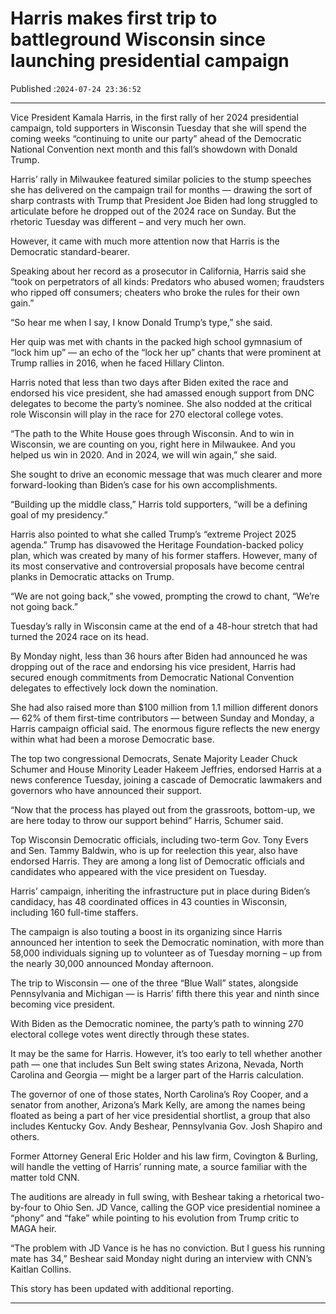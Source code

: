 # Harris makes first trip to battleground Wisconsin since launching presidential campaign

Published :`2024-07-24 23:36:52`

---

Vice President Kamala Harris, in the first rally of her 2024 presidential campaign, told supporters in Wisconsin Tuesday that she will spend the coming weeks “continuing to unite our party” ahead of the Democratic National Convention next month and this fall’s showdown with Donald Trump.

Harris’ rally in Milwaukee featured similar policies to the stump speeches she has delivered on the campaign trail for months — drawing the sort of sharp contrasts with Trump that President Joe Biden had long struggled to articulate before he dropped out of the 2024 race on Sunday. But the rhetoric Tuesday was different – and very much her own.

However, it came with much more attention now that Harris is the Democratic standard-bearer.

Speaking about her record as a prosecutor in California, Harris said she “took on perpetrators of all kinds: Predators who abused women; fraudsters who ripped off consumers; cheaters who broke the rules for their own gain.”

“So hear me when I say, I know Donald Trump’s type,” she said.

Her quip was met with chants in the packed high school gymnasium of “lock him up” — an echo of the “lock her up” chants that were prominent at Trump rallies in 2016, when he faced Hillary Clinton.

Harris noted that less than two days after Biden exited the race and endorsed his vice president, she had amassed enough support from DNC delegates to become the party’s nominee. She also nodded at the critical role Wisconsin will play in the race for 270 electoral college votes.

“The path to the White House goes through Wisconsin. And to win in Wisconsin, we are counting on you, right here in Milwaukee. And you helped us win in 2020. And in 2024, we will win again,” she said.

She sought to drive an economic message that was much clearer and more forward-looking than Biden’s case for his own accomplishments.

“Building up the middle class,” Harris told supporters, “will be a defining goal of my presidency.”

Harris also pointed to what she called Trump’s “extreme Project 2025 agenda.” Trump has disavowed the Heritage Foundation-backed policy plan, which was created by many of his former staffers. However, many of its most conservative and controversial proposals have become central planks in Democratic attacks on Trump.

“We are not going back,” she vowed, prompting the crowd to chant, “We’re not going back.”

Tuesday’s rally in Wisconsin came at the end of a 48-hour stretch that had turned the 2024 race on its head.

By Monday night, less than 36 hours after Biden had announced he was dropping out of the race and endorsing his vice president, Harris had secured enough commitments from Democratic National Convention delegates to effectively lock down the nomination.

She had also raised more than $100 million from 1.1 million different donors — 62% of them first-time contributors — between Sunday and Monday, a Harris campaign official said. The enormous figure reflects the new energy within what had been a morose Democratic base.

The top two congressional Democrats, Senate Majority Leader Chuck Schumer and House Minority Leader Hakeem Jeffries, endorsed Harris at a news conference Tuesday, joining a cascade of Democratic lawmakers and governors who have announced their support.

“Now that the process has played out from the grassroots, bottom-up, we are here today to throw our support behind” Harris, Schumer said.

Top Wisconsin Democratic officials, including two-term Gov. Tony Evers and Sen. Tammy Baldwin, who is up for reelection this year, also have endorsed Harris. They are among a long list of Democratic officials and candidates who appeared with the vice president on Tuesday.

Harris’ campaign, inheriting the infrastructure put in place during Biden’s candidacy, has 48 coordinated offices in 43 counties in Wisconsin, including 160 full-time staffers.

The campaign is also touting a boost in its organizing since Harris announced her intention to seek the Democratic nomination, with more than 58,000 individuals signing up to volunteer as of Tuesday morning – up from the nearly 30,000 announced Monday afternoon.

The trip to Wisconsin — one of the three “Blue Wall” states, alongside Pennsylvania and Michigan — is Harris’ fifth there this year and ninth since becoming vice president.

With Biden as the Democratic nominee, the party’s path to winning 270 electoral college votes went directly through these states.

It may be the same for Harris. However, it’s too early to tell whether another path — one that includes Sun Belt swing states Arizona, Nevada, North Carolina and Georgia — might be a larger part of the Harris calculation.

The governor of one of those states, North Carolina’s Roy Cooper, and a senator from another, Arizona’s Mark Kelly, are among the names being floated as being a part of her vice presidential shortlist, a group that also includes Kentucky Gov. Andy Beshear, Pennsylvania Gov. Josh Shapiro and others.

Former Attorney General Eric Holder and his law firm, Covington & Burling, will handle the vetting of Harris’ running mate, a source familiar with the matter told CNN.

The auditions are already in full swing, with Beshear taking a rhetorical two-by-four to Ohio Sen. JD Vance, calling the GOP vice presidential nominee a “phony” and “fake” while pointing to his evolution from Trump critic to MAGA heir.

“The problem with JD Vance is he has no conviction. But I guess his running mate has 34,” Beshear said Monday night during an interview with CNN’s Kaitlan Collins.

This story has been updated with additional reporting.

---


